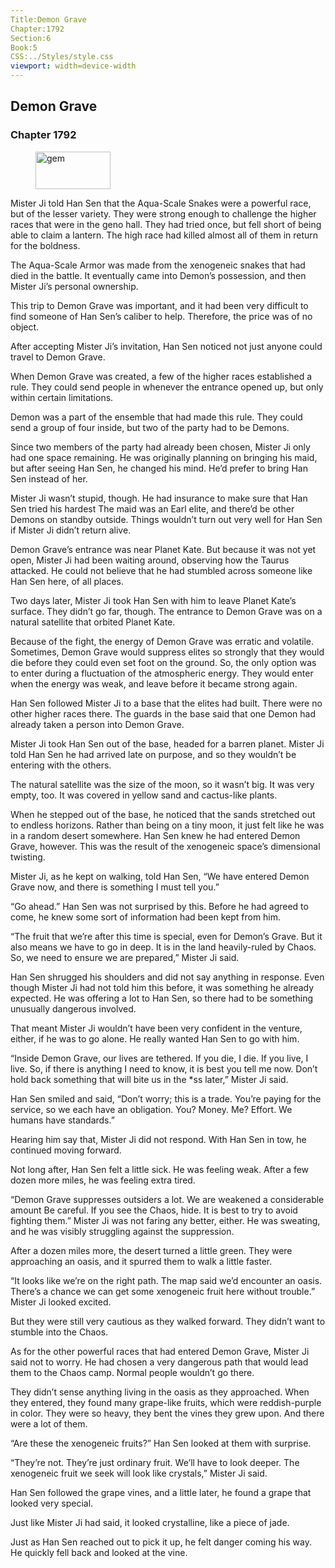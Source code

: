 ```yaml
---
Title:Demon Grave 
Chapter:1792 
Section:6 
Book:5 
CSS:../Styles/style.css 
viewport: width=device-width
---
```

  
## Demon Grave
### Chapter 1792
  
<figure>
	<img src="../Images/gem.gif" alt="gem" id="gem" width="120" height="60" />
</figure>
  

  
Mister Ji told Han Sen that the Aqua-Scale Snakes were a powerful race, but of the lesser variety. They were strong enough to challenge the higher races that were in the geno hall. They had tried once, but fell short of being able to claim a lantern. The high race had killed almost all of them in return for the boldness.

The Aqua-Scale Armor was made from the xenogeneic snakes that had died in the battle. It eventually came into Demon’s possession, and then Mister Ji’s personal ownership.

This trip to Demon Grave was important, and it had been very difficult to find someone of Han Sen’s caliber to help. Therefore, the price was of no object.

After accepting Mister Ji’s invitation, Han Sen noticed not just anyone could travel to Demon Grave.

When Demon Grave was created, a few of the higher races established a rule. They could send people in whenever the entrance opened up, but only within certain limitations.

Demon was a part of the ensemble that had made this rule. They could send a group of four inside, but two of the party had to be Demons.

Since two members of the party had already been chosen, Mister Ji only had one space remaining. He was originally planning on bringing his maid, but after seeing Han Sen, he changed his mind. He’d prefer to bring Han Sen instead of her.

Mister Ji wasn’t stupid, though. He had insurance to make sure that Han Sen tried his hardest The maid was an Earl elite, and there’d be other Demons on standby outside. Things wouldn’t turn out very well for Han Sen if Mister Ji didn’t return alive.

Demon Grave’s entrance was near Planet Kate. But because it was not yet open, Mister Ji had been waiting around, observing how the Taurus attacked. He could not believe that he had stumbled across someone like Han Sen here, of all places.

Two days later, Mister Ji took Han Sen with him to leave Planet Kate’s surface. They didn’t go far, though. The entrance to Demon Grave was on a natural satellite that orbited Planet Kate.

Because of the fight, the energy of Demon Grave was erratic and volatile. Sometimes, Demon Grave would suppress elites so strongly that they would die before they could even set foot on the ground. So, the only option was to enter during a fluctuation of the atmospheric energy. They would enter when the energy was weak, and leave before it became strong again.

Han Sen followed Mister Ji to a base that the elites had built. There were no other higher races there. The guards in the base said that one Demon had already taken a person into Demon Grave.

Mister Ji took Han Sen out of the base, headed for a barren planet. Mister Ji told Han Sen he had arrived late on purpose, and so they wouldn’t be entering with the others.

The natural satellite was the size of the moon, so it wasn’t big. It was very empty, too. It was covered in yellow sand and cactus-like plants.

When he stepped out of the base, he noticed that the sands stretched out to endless horizons. Rather than being on a tiny moon, it just felt like he was in a random desert somewhere. Han Sen knew he had entered Demon Grave, however. This was the result of the xenogeneic space’s dimensional twisting.

Mister Ji, as he kept on walking, told Han Sen, “We have entered Demon Grave now, and there is something I must tell you.”

“Go ahead.” Han Sen was not surprised by this. Before he had agreed to come, he knew some sort of information had been kept from him.

“The fruit that we’re after this time is special, even for Demon’s Grave. But it also means we have to go in deep. It is in the land heavily-ruled by Chaos. So, we need to ensure we are prepared,” Mister Ji said.

Han Sen shrugged his shoulders and did not say anything in response. Even though Mister Ji had not told him this before, it was something he already expected. He was offering a lot to Han Sen, so there had to be something unusually dangerous involved.

That meant Mister Ji wouldn’t have been very confident in the venture, either, if he was to go alone. He really wanted Han Sen to go with him.

“Inside Demon Grave, our lives are tethered. If you die, I die. If you live, I live. So, if there is anything I need to know, it is best you tell me now. Don’t hold back something that will bite us in the *ss later,” Mister Ji said.

Han Sen smiled and said, “Don’t worry; this is a trade. You’re paying for the service, so we each have an obligation. You? Money. Me? Effort. We humans have standards.”

Hearing him say that, Mister Ji did not respond. With Han Sen in tow, he continued moving forward.

Not long after, Han Sen felt a little sick. He was feeling weak. After a few dozen more miles, he was feeling extra tired.

“Demon Grave suppresses outsiders a lot. We are weakened a considerable amount Be careful. If you see the Chaos, hide. It is best to try to avoid fighting them.” Mister Ji was not faring any better, either. He was sweating, and he was visibly struggling against the suppression.

After a dozen miles more, the desert turned a little green. They were approaching an oasis, and it spurred them to walk a little faster.

“It looks like we’re on the right path. The map said we’d encounter an oasis. There’s a chance we can get some xenogeneic fruit here without trouble.” Mister Ji looked excited.

But they were still very cautious as they walked forward. They didn’t want to stumble into the Chaos.

As for the other powerful races that had entered Demon Grave, Mister Ji said not to worry. He had chosen a very dangerous path that would lead them to the Chaos camp. Normal people wouldn’t go there.

They didn’t sense anything living in the oasis as they approached. When they entered, they found many grape-like fruits, which were reddish-purple in color. They were so heavy, they bent the vines they grew upon. And there were a lot of them.

“Are these the xenogeneic fruits?” Han Sen looked at them with surprise.

“They’re not. They’re just ordinary fruit. We’ll have to look deeper. The xenogeneic fruit we seek will look like crystals,” Mister Ji said.

Han Sen followed the grape vines, and a little later, he found a grape that looked very special.

Just like Mister Ji had said, it looked crystalline, like a piece of jade.

Just as Han Sen reached out to pick it up, he felt danger coming his way. He quickly fell back and looked at the vine.